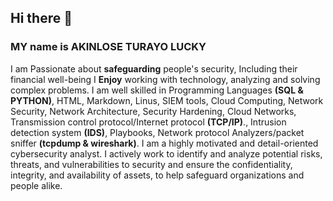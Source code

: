 ## Hi there 👋
### MY name is AKINLOSE TURAYO LUCKY
I am Passionate about **safeguarding** people's security, Including their financial well-being
I **Enjoy** working with technology, analyzing and solving complex problems.
I am well skilled in Programming Languages **(SQL & PYTHON)**, HTML, Markdown, Linus, SIEM tools, Cloud Computing, Network Security, Network Architecture, Security Hardening, Cloud Networks, 
Transmission control protocol/Internet protocol **(TCP/IP)**., Intrusion detection system **(IDS)**, Playbooks, Network protocol Analyzers/packet sniffer **(tcpdump & wireshark)**.
I am a highly motivated and detail-oriented cybersecurity analyst. I actively work to identify and analyze potential risks, threats, and vulnerabilities to security and ensure the confidentiality, integrity, and availability of assets, to help safeguard organizations and people alike. 






<!--
**AkinloseLucky/AkinloseLucky** is a ✨ _special_ ✨ repository because its `README.md` (this file) appears on your GitHub profile.

Here are some ideas to get you started:

- 🔭 I’m currently working on ...
- 🌱 I’m currently learning ...
- 👯 I’m looking to collaborate on ...
- 🤔 I’m looking for help with ...
- 💬 Ask me about ...
- 📫 How to reach me: ...
- 😄 Pronouns: ...
- ⚡ Fun fact: ...
-->
